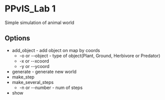 # PPvIS_Lab 1
Simple simulation of animal world
## Options
  - add_object - add object on map by coords   
    - -o or --object - type of object(Plant, Ground, Herbivore or Predator) 
    - -x or --xcoord 
    - -y or --ycoord    
  - generate - generate new world
  - make_step
  - make_several_steps 
    - -n or --number - num of steps
  - show

